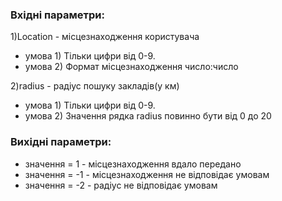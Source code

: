 ### Вхідні параметри:
1)Location - місцезнаходження користувача
- умова 1) Тільки цифри від 0-9.
- умова 2) Формат місцезнаходження число:число

2)radius - радіус пошуку закладів(у км)
- умова 1) Тільки цифри від 0-9.
- умова 2) Значення рядка radius повинно бути від 0 до 20

### Вихідні параметри:
- значення = 1 - місцезнаходження вдало передано
- значення = -1 - місцезнаходження не відповідає умовам
- значення = -2 - радіус не відповідає умовам
